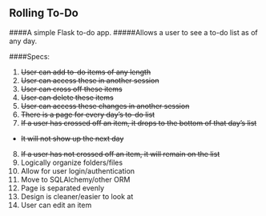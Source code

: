 ## Rolling To-Do

####A simple Flask to-do app.
#####Allows a user to see a to-do list as of any day.

####Specs:
1. ~~User can add to-do items of any length~~
2. ~~User can access these in another session~~
3. ~~User can cross off these items~~
4. ~~User can delete these items~~
5. ~~User can access these changes in another session~~
6. ~~There is a page for every day’s to-do list~~
7. ~~If a user has crossed off an item, it drops to the bottom of that day’s list~~
  * ~~It will not show up the next day~~
8. ~~If a user has not crossed off an item, it will remain on the list~~
9. Logically organize folders/files
10. Allow for user login/authentication
11. Move to SQLAlchemy/other ORM
12. Page is separated evenly
13. Design is cleaner/easier to look at
14. User can edit an item